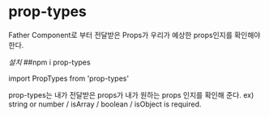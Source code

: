 # prop-types

Father Component로 부터 전달받은 Props가 
우리가 예상한 props인지를 확인해야 한다.


*설치*
##npm i prop-types


import PropTypes from 'prop-types'

prop-types는 내가 전달받은 props가 내가 원하는 props 인지를 확인해 준다.
ex) 
<Type or Required> 
string or number / isArray / boolean / isObject is required.
